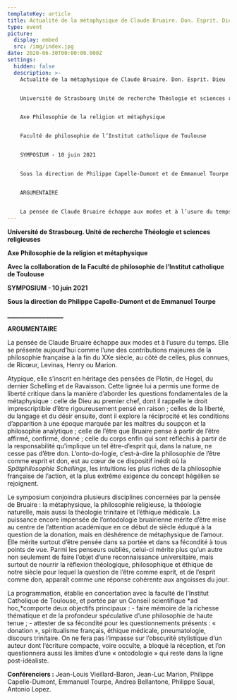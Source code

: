 ```yaml
---
templateKey: article
title: Actualité de la métaphysique de Claude Bruaire. Don. Esprit. Dieu
type: event
picture:
  display: embed
  src: /img/index.jpg
date: 2020-06-30T00:00:00.000Z
settings:
  hidden: false
  description: >-
    Actualité de la métaphysique de Claude Bruaire. Don. Esprit. Dieu


    Université de Strasbourg Unité de recherche Théologie et sciences religieuses


    Axe Philosophie de la religion et métaphysique


    Faculté de philosophie de l’Institut catholique de Toulouse


    SYMPOSIUM - 10 juin 2021


    Sous la direction de Philippe Capelle-Dumont et de Emmanuel Tourpe.


    ARGUMENTAIRE


    La pensée de Claude Bruaire échappe aux modes et à l’usure du temps. Elle se présente aujourd’hui comme l’une des contributions majeures de la philosophie française à la fin du XXe siècle, au côté de celles, plus connues, de Ricoeur, Levinas, Henry ou Marion.
---
```

**Université de Strasbourg. Unité de recherche Théologie et sciences religieuses**

**Axe Philosophie de la religion et métaphysique**

**Avec la collaboration de la Faculté de philosophie de l’Institut catholique de Toulouse**

**SYMPOSIUM - 10 juin 2021**

**Sous la direction de Philippe Capelle-Dumont et de Emmanuel Tourpe**

**\_\_\_\_\_\_\_\_\_\_\_\_\_\_\_\_\_\__**

**ARGUMENTAIRE**

La pensée de Claude Bruaire échappe aux modes et à l’usure du temps. Elle se présente aujourd’hui comme l’une des contributions majeures de la philosophie française à la fin du XXe siècle, au côté de celles, plus connues, de Ricœur, Levinas, Henry ou Marion.

Atypique, elle s’inscrit en héritage des pensées de Plotin, de Hegel, du dernier Schelling et de Ravaisson. Cette lignée lui a permis une forme de liberté critique dans la manière d’aborder les questions fondamentales de la métaphysique : celle de Dieu au premier chef, dont il rappelle le droit imprescriptible d’être rigoureusement pensé en raison ; celles de la liberté, du langage et du désir ensuite, dont il explore la réciprocité et les conditions d’apparition à une époque marquée par les maîtres du soupçon et la philosophie analytique ; celle de l’être que Bruaire pense à partir de l’être affirmé, confirmé, donné ; celle du corps enfin qui sont réfléchis à partir de la responsabilité qu’implique un tel être-d’esprit qui, dans la nature, ne cesse pas d’être don. L’onto-do-logie, c’est-à-dire la philosophie de l’être comme esprit et don, est au cœur de ce dispositif inédit où la *Spätphilosophie Schellings*, les intuitions les plus riches de la philosophie française de l’action, et la plus extrême exigence du concept hégélien se rejoignent.

Le symposium conjoindra plusieurs disciplines concernées par la pensée de Bruaire : la métaphysique, la philosophie religieuse, la théologie naturelle, mais aussi la théologie trinitaire et l’éthique médicale. La puissance encore impensée de l’ontodologie bruairienne mérite d’être mise au centre de l’attention académique en ce début de siècle éduqué à la question de la donation, mais en déshérence de métaphysique de l’amour. Elle mérite surtout d’être pensée dans sa portée et dans sa fécondité à tous points de vue. Parmi les penseurs oubliés, celui-ci mérite plus qu’un autre non seulement de faire l’objet d’une reconnaissance universitaire, mais surtout de nourrir la réflexion théologique, philosophique et éthique de notre siècle pour lequel la question de l’être comme esprit, et de l’esprit comme don, apparaît comme une réponse cohérente aux angoisses du jour.

La programmation, établie en concertation avec la faculté de l’Institut Catholique de Toulouse, et portée par un Conseil scientifique *ad hoc,*comporte deux objectifs principaux : - faire mémoire de la richesse thématique et de la profondeur spéculative d’une philosophie de haute tenue ; - attester de sa fécondité pour les questionnements présents : « donation », spiritualisme français, éthique médicale, pneumatologie, discours trinitaire. On ne fera pas l’impasse sur l’obscurité stylistique d’un auteur dont l’écriture compacte, voire occulte, a bloqué la réception, et l’on questionnera aussi les limites d’une « ontodologie » qui reste dans la ligne post-idéaliste.

**Conférenciers :** Jean-Louis Vieillard-Baron, Jean-Luc Marion, Philippe Capelle-Dumont, Emmanuel Tourpe, Andrea Bellantone, Philippe Soual, Antonio Lopez.